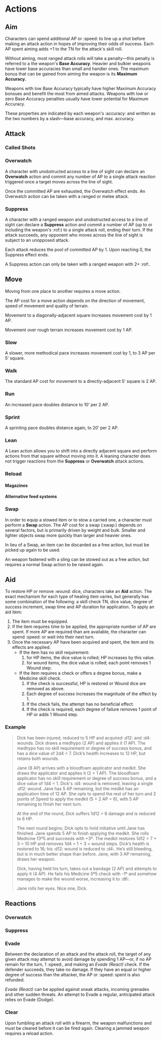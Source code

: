 # Actions

## Aim

Characters can spend additional AP or :speed: to line up a shot before making an attack action in hopes of improving their odds of success. Each AP spent aiming adds +1 to the TN for the attack's skill roll.

Without aiming, most ranged attack rolls will take a penalty—this penalty is referred to a the weapon's **Base Accuracy**. Heavier and bulkier weapons have lower base accuracies than small and handier ones. The maximum bonus that can be gained from aiming the weapon is its **Maximum Accuracy.**

Weapons with low Base Accuracy typically have higher Maximum Accuracy bonsues and benefit the most from aimed attacks. Weapons with low or zero Base Accuracy penalties usually have lower potential for Maximum Accuracy.

These properties are indicated by each weapon's :accuracy: and written as the two numbers by a slash—base accuracy, and max. accuracy.

## Attack

### Called Shots

### Overwatch

A character with unobstructed access to a line of sight can declare an **Overwatch** action and commit any number of AP to a single attack reaction triggered once a target moves across the line of sight.

Once the committed AP are exhausted, the Overwatch effect ends. An Overwatch action can be taken with a ranged or melee attack.

### Suppress

A character with a ranged weapon and unobstructed access to a line of sight can declare a **Suppress** action and commit a number of AP (up to or including the weapon's :rof:) to a single attack roll, ending their turn. If the attack succeeds, any opponent who moves across the line of sight is subject to an unopposed attack.

Each attack reduces the pool of committed AP by 1. Upon reaching 0, the Suppress effect ends.

A Suppress action can only be taken with a ranged weapon with 2+ :rof:.

## Move

Moving from one place to another requires a move action.

The AP cost for a move action depends on the direction of movement, speed of movement and quality of terrain.

Movement to a diagonally-adjacent square increases movement cost by 1 AP.

Movement over rough terrain increases movement cost by 1 AP.

### Slow

A slower, more methodical pace increases movement cost by 1, to 3 AP per 5’ square.

### Walk

The standard AP cost for movement to a directly-adjacent 5’ square is 2 AP.

### Run

An increased pace doubles distance to 10’ per 2 AP.

### Sprint

A sprinting pace doubles distance again, to 20’ per 2 AP.

### Lean

A Lean action allows you to shift into a directly adjacent square and perform actions from that square without moving into it. A leaning character does not trigger reactions from the **Suppress** or **Overwatch** attack actions.

### Reload

#### Magazines

#### Alternative feed systems

### Swap

In order to equip a stowed item or to stow a carried one, a character must perform a **Swap** action. The AP cost for a swap (:swap:) depends on several factors, but is primarily driven by weight and bulk. Smaller and lighter objects swap more quickly than larger and heavier ones.

In lieu of a Swap, an item can be discarded as a free action, but must be picked up again to be used.

An weapon fastened with a sling can be stowed out as a free action, but requires a normal Swap action to be raised again.

## Aid

To restore HP or remove :wound: dice, characters take an **Aid** action. The exact mechanism for each type of healing item varies, but generally has some combination of the following: a skill check TN, dice value, degree of success increment, swap time and AP duration for application. To apply an aid item:

1. The item must be equipped.
2. If the item requires time to be applied, the appropriate number of AP are spent. If more AP are required than are available, the character can spend :speed: or wait into their next turn.
3. Once the necessary AP have been acquired and spent, the item and its effects are applied.
   - If the item has no skill requirement:
     1. for HP items, the dice value is rolled; HP increases by this value.
     2. for wound items, the dice value is rolled; each point removes 1 Wound step.
   - If the item requires a check or offers a degree bonus, make a Medicine skill check.
     1. If the check is successful, HP is restored or Wound dice are removed as above.
     2. Each degree of success increases the magnitude of the effect by 1.
     3. If the check fails, the attempt has no beneficial effect.
     4. If the check is required, each degree of failure removes 1 point of HP or adds 1 Wound step.

### Example

> Dick has been injured, reduced to 5 HP and acquired :d12: and :d4: wounds. Dick draws a medhypo (2 AP) and applies it (1 AP). The medhypo has no skill requirement or degree of success bonus, and has a dice value of 2d4 = 7. Dick’s health increases to 12 HP, but retains both wounds.
>
> Jane (8 AP) arrives with a bloodfoam applicator and medkit. She draws the applicator and applies it (2 + 1 AP). The bloodfoam applicator has no skill requirement or degree of success bonus, and a dice value of 1d4 = 1. Dick's :d4: wound is removed, leaving a single :d12: wound. Jane has 5 AP remaining, but the medkit has an application time of 12 AP. She opts to spend the rest of her turn and 2 points of Speed to apply the medkit (5 + 2 AP = 6), with 5 AP remaining to finish her next turn.
>
> At the end of the round, Dick suffers 1d12 = 6 damage and is reduced to 6 HP.
>
> The next round begins; Dick opts to hold initiative until Jane has finished. Jane spends 5 AP to finish applying the medkit. She rolls Medicine 13º5 and succeeds with +3º. The medkit restores 1d12 = 7 + 3 = 10 HP and removes 1d4 = 1 + 3 = wound steps. Dick’s health is restored to 16; his :d12: wound is reduced to :d4:. He’s still bleeding, but is in much better shape than before. Jane, with 3 AP remaining, draws her weapon.
>
> Dick, having held his turn, takes out a bandage (2 AP) and attempts to apply it (4 AP). He fails his Medicine 5º5 check with -1º and somehow manages to make the wound worse, increasing it to :d6:.
>
> Jane rolls her eyes. Nice one, Dick.

## Reactions

### Overwatch

### Suppress

### Evade

Between the declaration of an attack and the attack roll, the target of any given attack may attempt to avoid damage by spending 1 AP—or, if no AP remain for the turn, 1 :speed:, and making an _Evade (React)_ check. If the defender succeeds, they take no damage. If they have an equal or higher degree of success than the attacker, the AP or :speed: spent is also refunded.

_Evade (React)_ can be applied against sneak attacks, incoming grenades and other sudden threats. An attempt to Evade a regular, anticipated attack relies on Evade (Dodge).

### Clear

Upon fumbling an attack roll with a firearm, the weapon malfunctions and must be cleared before it can be fired again. Clearing a jammed weapon requires a reload action.
